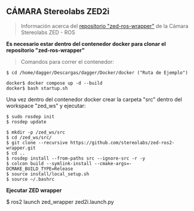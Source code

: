 ## CÁMARA Stereolabs ZED2i

> Información acerca del [repositorio "zed-ros-wrapper"](https://github.com/stereolabs/zed-ros-wrapper/) de la Cámara Stereolabs ZED - ROS 

**Es necesario estar dentro del contenedor docker para clonar el repositorio "zed-ros-wrapper"**

> Comandos para correr el contenedor:

```shell
$ cd /home/dagger/Descargas/dagger/Docker/docker ("Ruta de Ejemplo") 

docker$ docker compose up -d --build
docker$ bash startup.sh
```

Una vez dentro del contenedor docker crear la carpeta "src" dentro del workspace "zed_ws" y ejecutar:
```shell
$ sudo rosdep init
$ rosdep update

$ mkdir -p /zed_ws/src
$ cd /zed_ws/src/
$ git clone --recursive https://github.com/stereolabs/zed-ros2-wrapper.git
$ cd ..
$ rosdep install --from-paths src --ignore-src -r -y
$ colcon build --symlink-install --cmake-args=-DCMAKE_BUILD_TYPE=Release
$ source install/local_setup.sh
$ source ~/.bashrc

```

**Ejecutar ZED wrapper**

$ ros2 launch zed_wrapper zed2i.launch.py
